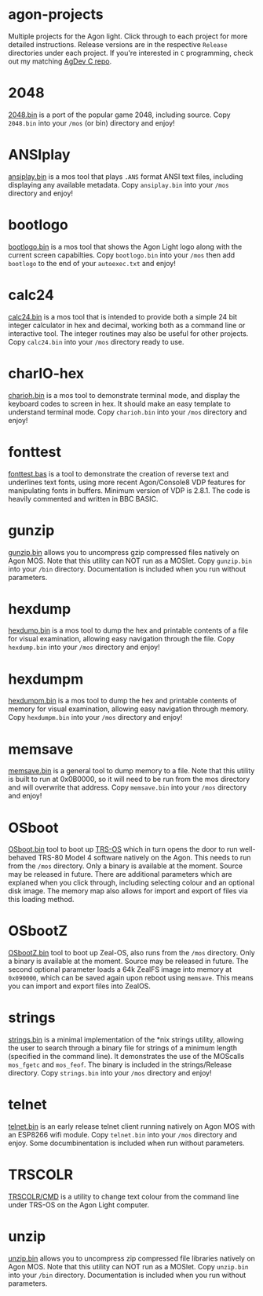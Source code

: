 # agon-projects
Multiple projects for the Agon light. Click through to each project for more detailed instructions. Release versions are in the respective `Release` directories under each project. If you're interested in `C` programming, check out my matching [AgDev C repo](https://github.com/sijnstra/agdev-projects/).

# 2048
[2048.bin](https://github.com/sijnstra/agon-projects/tree/main/2048) is a port of the popular game 2048, including source. Copy `2048.bin` into your `/mos` (or bin) directory and enjoy!

# ANSIplay
[ansiplay.bin](https://github.com/sijnstra/agon-projects/tree/main/ANSIplay) is a mos tool that plays `.ANS` format ANSI text files, including displaying any available metadata. Copy `ansiplay.bin` into your `/mos` directory and enjoy!

# bootlogo
[bootlogo.bin](https://github.com/sijnstra/agon-projects/tree/main/bootlogo) is a mos tool that shows the Agon Light logo along with the current screen capabilties. Copy `bootlogo.bin` into your `/mos` then add `bootlogo` to the end of your `autoexec.txt` and enjoy!

# calc24
[calc24.bin](https://github.com/sijnstra/agon-projects/tree/main/calc24) is a mos tool that is intended to provide both a simple 24 bit integer calculator in hex and decimal, working both as a command line or interactive tool. The integer routines may also be useful for other projects. Copy `calc24.bin` into your `/mos` directory ready to use.

# charIO-hex
[charioh.bin](https://github.com/sijnstra/agon-projects/tree/main/charIO-hex) is a mos tool to demonstrate terminal mode, and display the keyboard codes to screen in hex. It should make an easy template to understand terminal mode. Copy `charioh.bin`
into your `/mos` directory and enjoy!

# fonttest
[fonttest.bas](https://github.com/sijnstra/agon-projects/tree/main/fonttest) is a tool to demonstrate the creation of reverse text and underlines text fonts, using more recent Agon/Console8 VDP features for manipulating fonts in buffers. Minimum version of VDP is 2.8.1. The code is heavily commented and written in BBC BASIC.

# gunzip
[gunzip.bin](https://github.com/sijnstra/agon-projects/tree/main/gunzip) allows you to uncompress gzip compressed files natively on Agon MOS. Note that this utility can NOT run as a MOSlet. Copy `gunzip.bin` into your `/bin` directory. Documentation is included when you run without parameters.

# hexdump
[hexdump.bin](https://github.com/sijnstra/agon-projects/tree/main/hexdump) is a mos tool to dump the hex and printable contents of a file for visual examination, allowing easy navigation through the file. Copy `hexdump.bin`
into your `/mos` directory and enjoy!

# hexdumpm
[hexdumpm.bin](https://github.com/sijnstra/agon-projects/tree/main/hexdumpm) is a mos tool to dump the hex and printable contents of memory for visual examination, allowing easy navigation through memory. Copy `hexdumpm.bin`
into your `/mos` directory and enjoy!

# memsave
[memsave.bin](https://github.com/sijnstra/agon-projects/tree/main/memsave) is a general tool to dump memory to a file. Note that this utility is built to run at 0x0B0000, so it will need to be run from the mos directory and will overwrite that address. Copy `memsave.bin` into your `/mos` directory and enjoy!

# OSboot
[OSboot.bin](https://github.com/sijnstra/agon-projects/tree/main/OSboot) tool to boot up [TRS-OS](https://danielpaulmartin.com/home/research/) which in turn opens the door to run well-behaved TRS-80 Model 4 software natively on the Agon. This needs to run from the `/mos` directory. Only a binary is available at the moment. Source may be released in future. There are additional parameters which are explaned when you click through, including selecting colour and an optional disk image. The memory map also allows for import and export of files via this loading method.

# OSbootZ
[OSbootZ.bin](https://github.com/sijnstra/agon-projects/tree/main/OSbootZ) tool to boot up Zeal-OS, also runs from the `/mos` directory. Only a binary is available at the moment. Source may be released in future. The second optional parameter loads a 64k ZealFS image into memory at `0x090000`, which can be saved again upon reboot using `memsave`. This means you can import and export files into ZealOS.

# strings
[strings.bin](https://github.com/sijnstra/agon-projects/tree/main/strings) is a minimal implementation of the *nix strings utility, allowing the user to search through a binary file for strings of a minimum length (specified in the command line). It demonstrates the use of the MOScalls `mos_fgetc` and `mos_feof`.
The binary is included in the strings/Release directory. Copy `strings.bin` into your `/mos` directory and enjoy!

# telnet
[telnet.bin](https://github.com/sijnstra/agon-projects/tree/main/telnet) is an early release telnet client running natively on Agon MOS with an ESP8266 wifi module. Copy `telnet.bin` into your `/mos` directory and enjoy. Some documbinentation is included when run without parameters.

# TRSCOLR
[TRSCOLR/CMD](https://github.com/sijnstra/agon-projects/tree/main/TRSCOLR) is a utility to change text colour from the command line under TRS-OS on the Agon Light computer.

# unzip
[unzip.bin](https://github.com/sijnstra/agon-projects/tree/main/unzip) allows you to uncompress zip compressed file libraries natively on Agon MOS. Note that this utility can NOT run as a MOSlet. Copy `unzip.bin` into your `/bin` directory. Documentation is included when you run without parameters.
